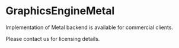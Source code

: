 
# GraphicsEngineMetal

Implementation of Metal backend is available for commercial clients.

Please contact us for licensing details.
